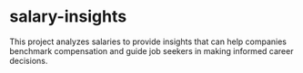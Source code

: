 # salary-insights
This project analyzes salaries to provide insights that can help companies benchmark compensation and guide job seekers in making informed career decisions.
